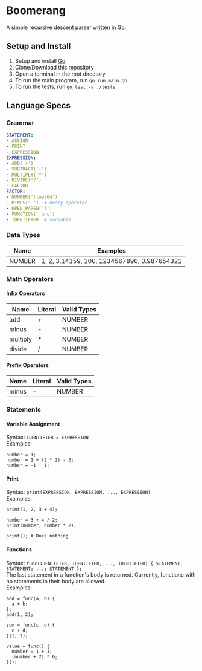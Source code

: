 # Boomerang
A simple recursive descent parser written in Go.

## Setup and Install
1. Setup and install [Go](https://go.dev/doc/install).
1. Clone/Download this repository
1. Open a terminal in the root directory
1. To run the main program, run `go run main.go`
1. To run the tests, run `go test -v ./tests`

## Language Specs

### Grammar
```yaml
STATEMENT:
- ASSIGN
- PRINT
- EXPRESSION
EXPRESSION:
- ADD('+')
- SUBTRACT('-')
- MULTIPLY('*')
- DIVIDE('/')
- FACTOR
FACTOR:
- NUMBER('float64')
- MINUS('-')  # unary operator
- OPEN_PAREN('(')
- FUNCTION('func')
- IDENTIFIER  # variable
```

### Data Types
|Name|Examples|
|----|--------|
|NUMBER|1, 2, 3.14159, 100, 1234567890, 0.987654321|

### Math Operators

#### Infix Operators
|Name|Literal|Valid Types|
|----|-------|-----------|
|add|+|NUMBER|
|minus|-|NUMBER|
|multiply|*|NUMBER|
|divide|/|NUMBER|

#### Prefix Operators
|Name|Literal|Valid Types|
|----|-------|-----------|
|minus|-|NUMBER|

### Statements

#### Variable Assignment
Syntax: `IDENTIFIER = EXPRESSION`
<br/>
Examples:
```
number = 1;
number = 1 + (2 * 2) - 3;
number = -1 + 1;
```

#### Print
Syntax: `print(EXPRESSION, EXPRESSION, ..., EXPRESSION)`
<br/>
Examples:
```
print(1, 2, 3 + 4);

number = 3 + 4 / 2;
print(number, number * 2);

print(); # Does nothing
```

#### Functions
Syntax: `func(IDENTIFIER, IDENTIFIER, ..., IDENTIFIER) { STATEMENT; STATEMENT; ...; STATEMENT };`
<br/>
The last statement in a function's body is returned. Currently, functions with no statements in their body are allowed.
<br/>
Examples:
```
add = func(a, b) {
  a + b;
};
add(1, 2);

sum = func(c, d) {
  c + d;
}(1, 2);

value = func() {
  number = 1 + 1;
  (number + 2) * 6;
}();
```
